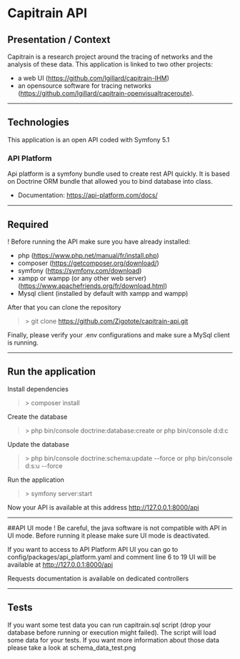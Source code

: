 # Capitrain API

## Presentation / Context
Capitrain is a research project around the tracing of networks and the analysis of these data. 
This application is linked to two other projects: 
 -  a web UI (<https://github.com/lgillard/capitrain-IHM>) 
 -  an opensource software for tracing networks (<https://github.com/lgillard/capitrain-openvisualtraceroute>). 

---------------------------------------------------------------------------------------------------------------------------------
## Technologies
This application is an open API coded with Symfony 5.1

### API Platform
Api platform is a symfony bundle used to create rest API quickly.
It is based on Doctrine ORM bundle that allowed you to bind database into class.
 -  Documentation: <https://api-platform.com/docs/>
 
 ---------------------------------------------------------------------------------------------------------------------------------
## Required
! Before running the API make sure you have already installed:
 -  php (<https://www.php.net/manual/fr/install.php>)
 -  composer (<https://getcomposer.org/download/>)
 -  symfony (<https://symfony.com/download>)
 -  xampp or wampp (or any other web server) (<https://www.apachefriends.org/fr/download.html>)
 -  Mysql client (installed by default with xampp and wampp)
 
 After that you can clone the repository
> \> git clone <https://github.com/Zigotote/capitrain-api.git>

 Finally, please verify your .env configurations and make sure a MySql client is running.

---------------------------------------------------------------------------------------------------------------------------------
## Run the application
Install dependencies
> \> composer install

Create the database
> \> php bin/console doctrine:database:create or php bin/console d:d:c

Update the database
> \> php bin/console doctrine:schema:update --force or php bin/console d:s:u --force

Run the application
> \> symfony server:start

Now your API is available at this address <http://127.0.0.1:8000/api>

---------------------------------------------------------------------------------------------------------------------------------
##API UI mode
! Be careful, the java software is not compatible with API in UI mode. Before running it please make sure UI mode is deactivated.

If you want to access to API Platform API UI you can go to config/packages/api_platform.yaml and comment line 6 to 19
UI will be available at <http://127.0.0.1:8000/api>

Requests documentation is available on dedicated controllers

---------------------------------------------------------------------------------------------------------------------------------
## Tests
If you want some test data you can run capitrain.sql script (drop your database before running or execution might failed). 
The script will load some data for your tests. 
If you want more information about those data please take a look at schema_data_test.png
